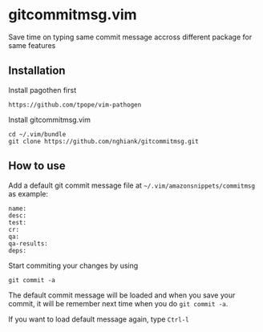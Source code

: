 # gitcommitmsg.vim

Save time on typing same commit message accross different package for same features

## Installation

Install pagothen first 

    https://github.com/tpope/vim-pathogen

Install gitcommitmsg.vim

    cd ~/.vim/bundle
    git clone https://github.com/nghiank/gitcommitmsg.git

## How to use

Add a default git commit message file at `~/.vim/amazonsnippets/commitmsg` as example:

    name:
    desc:
    test:
    cr:
    qa:
    qa-results:
    deps:

Start commiting your changes by using

    git commit -a

The default commit message will be loaded and when you save your commit, it will be remember next time when you do `git commit -a`. 

If you want to load default message again, type `Ctrl-l`

